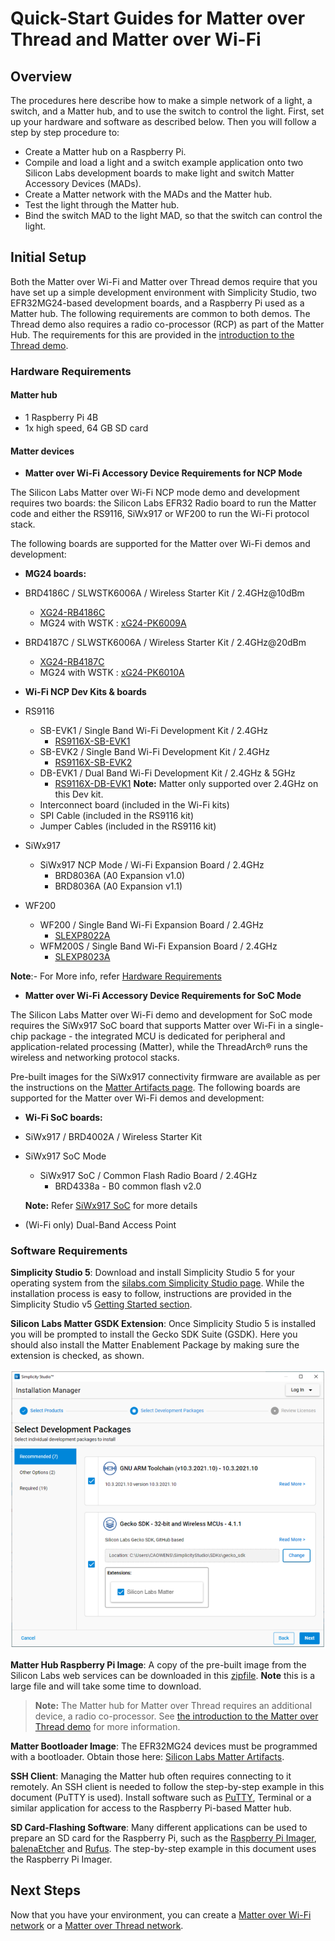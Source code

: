# Quick-Start Guides for Matter over Thread and Matter over Wi-Fi

## Overview

The procedures here describe how to make a simple network of a light, a switch, and a Matter hub, and to use the switch to control the light. First, set up your hardware and software as described below. Then you will follow a step by step procedure to:

- Create a Matter hub on a Raspberry Pi.
- Compile and load a light and a switch example application onto two Silicon Labs development boards to make light and switch Matter Accessory Devices (MADs).
- Create a Matter network with the MADs and the Matter hub.
- Test the light through the Matter hub.
- Bind the switch MAD to the light MAD, so that the switch can control the light.

## Initial Setup

Both the Matter over Wi-Fi and Matter over Thread demos require that you have set up a simple development environment with Simplicity Studio,
two EFR32MG24-based development boards, and a Raspberry Pi used as a Matter hub. The following requirements are common to both demos. The Thread demo also requires a radio co-processor (RCP) as part of the Matter Hub. The requirements for this are provided in the [introduction to the Thread demo](/matter/<docspace-docleaf-version>/matter-thread-getting-started).

### Hardware Requirements

#### Matter hub

  - 1 Raspberry Pi 4B
  - 1x high speed, 64 GB SD card

#### Matter devices
-  **Matter over Wi-Fi Accessory Device Requirements for NCP Mode**

The Silicon Labs Matter over Wi-Fi NCP mode demo and development requires two boards: the
Silicon Labs EFR32 Radio board to run the Matter code and either the RS9116, SiWx917 or WF200 to run the Wi-Fi protocol stack.

The following boards are supported for the Matter over Wi-Fi demos and development:

-   **MG24 boards:**

-   BRD4186C / SLWSTK6006A / Wireless Starter Kit / 2.4GHz@10dBm
    -   [XG24-RB4186C](https://www.silabs.com/development-tools/wireless/xg24-rb4186c-efr32xg24-wireless-gecko-radio-board)
    -   MG24 with WSTK : [xG24-PK6009A](https://www.silabs.com/development-tools/wireless/efr32xg24-pro-kit-10-dbm?tab=overview)
-   BRD4187C / SLWSTK6006A / Wireless Starter Kit / 2.4GHz@20dBm
    - [XG24-RB4187C](https://www.silabs.com/development-tools/wireless/xg24-rb4187c-efr32xg24-wireless-gecko-radio-board)
    - MG24 with WSTK : [xG24-PK6010A](https://www.silabs.com/development-tools/wireless/efr32xg24-pro-kit-20-dbm?tab=overview)

-   **Wi-Fi NCP Dev Kits & boards**

-   RS9116
    -   SB-EVK1 / Single Band Wi-Fi Development Kit / 2.4GHz
        -   [RS9116X-SB-EVK1](https://www.silabs.com/development-tools/wireless/wi-fi/rs9116x-sb-evk-development-kit)
    -   SB-EVK2 / Single Band Wi-Fi Development Kit / 2.4GHz
        -   [RS9116X-SB-EVK2](https://www.silabs.com/development-tools/wireless/wi-fi/rs9116x-sb-evk2-development-kit)
    -   DB-EVK1 / Dual Band Wi-Fi Development Kit / 2.4GHz & 5GHz
        -   [RS9116X-DB-EVK1](https://www.silabs.com/development-tools/wireless/wi-fi/rs9116x-db-evk-development-kit)
        **Note:** Matter only supported over 2.4GHz on this Dev kit.
    -   Interconnect board (included in the Wi-Fi kits)
    -   SPI Cable (included in the RS9116 kit)
    -   Jumper Cables (included in the RS9116 kit)
-   SiWx917
    -   SiWx917 NCP Mode / Wi-Fi Expansion Board / 2.4GHz
        -   BRD8036A (A0 Expansion v1.0)
        -   BRD8036A (A0 Expansion v1.1)
-   WF200
    -   WF200 / Single Band Wi-Fi Expansion Board / 2.4GHz
        -   [SLEXP8022A](https://www.silabs.com/development-tools/wireless/wi-fi/wf200-wifi-expansion-kit)
    -   WFM200S / Single Band Wi-Fi Expansion Board / 2.4GHz
        -   [SLEXP8023A](https://www.silabs.com/development-tools/wireless/wi-fi/wfm200-wifi-expansion-kit)

**Note**:- For More info, refer [Hardware Requirements](/matter/<docspace-docleaf-version>/hardware-requirements)

- **Matter over Wi-Fi Accessory Device Requirements for SoC Mode**

The Silicon Labs Matter over Wi-Fi demo and development for SoC mode requires the SiWx917 SoC board that supports Matter over Wi-Fi in a single-chip package - the integrated MCU is dedicated for peripheral and application-related processing (Matter), while the ThreadArch® runs the wireless and networking protocol stacks. 

Pre-built images for the SiWx917 connectivity firmware are available as per the instructions on the [Matter Artifacts page](/matter/<docspace-docleaf-version>/matter-prerequisites/matter-artifacts). The following boards are supported for the Matter over Wi-Fi demos and development:

-   **Wi-Fi SoC boards:**

-   SiWx917 / BRD4002A / Wireless Starter Kit
-   SiWx917 SoC Mode
    -   SiWx917 SoC / Common Flash Radio Board / 2.4GHz
        -   BRD4338a - B0 common flash v2.0
    
    **Note:**
    Refer [SiWx917 SoC](https://www.silabs.com/development-tools/wireless/wi-fi/siwx917-pro-kit?tab=techdocs) for more details

- (Wi-Fi only) Dual-Band Access Point

### Software Requirements

**Simplicity Studio 5**: Download and install Simplicity Studio 5 for your operating system from the [silabs.com Simplicity Studio page](https://www.silabs.com/developers/simplicity-studio). While the installation process is easy to follow, instructions are provided in the Simplicity Studio v5 [Getting Started section](https://docs.silabs.com/simplicity-studio-5-users-guide/latest/ss-5-users-guide-getting-started/install-ss-5-and-software).

**Silicon Labs Matter GSDK Extension**: Once Simplicity Studio 5 is installed you will be prompted to install the Gecko SDK Suite (GSDK). Here you should also install the Matter Enablement Package by making sure the extension is checked, as shown.

![Installing the Matter Extension](./resources/install-package-advanced-device.png)

**Matter Hub Raspberry Pi Image**: A copy of the pre-built image from the Silicon Labs web services can be downloaded in this [zipfile](https://www.silabs.com/documents/public/software/SilabsMatterPi_2.0.0-1.1.zip). **Note** this is a large file and will take some time to download.

>**Note:** The Matter hub for Matter over Thread requires an additional device, a radio co-processor. See [the introduction to the Matter over Thread demo](/matter/<docspace-docleaf-version>/matter-thread-getting-started) for more information.

**Matter Bootloader Image**: The EFR32MG24 devices must be programmed with a bootloader. Obtain those here: [Silicon Labs Matter Artifacts](/matter/<docspace-docleaf-version>/matter-prerequisites/matter-artifacts).

**SSH Client**: Managing the Matter hub often requires connecting to it remotely. An SSH client is needed to follow the step-by-step example in this document (PuTTY is used). Install software such as [PuTTY](https://www.putty.org/), Terminal or a similar application for access to the Raspberry Pi-based Matter hub.

**SD Card-Flashing Software**: Many different applications can be used to prepare an SD card for the Raspberry Pi, such as the [Raspberry Pi Imager](https://www.raspberrypi.com/documentation/computers/getting-started.html#install-using-imager), [balenaEtcher](https://www.balena.io/etcher) and [Rufus](https://silabsiot.slack.com/archives/C018366PBH8/p1654113932884999). The step-by-step example in this document uses the Raspberry Pi Imager.

## Next Steps

Now that you have your environment, you can create a [Matter over Wi-Fi network](/matter/<docspace-docleaf-version>/matter-light-switch-example/01-wifi-light-switch-example) or a [Matter over Thread network](/matter/<docspace-docleaf-version>/matter-light-switch-example/02-thread-light-switch-example).